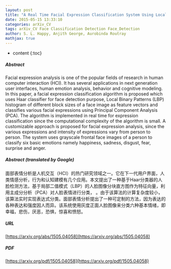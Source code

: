 ```yaml
---
layout: post
title: "A Real Time Facial Expression Classification System Using Local Binary Patterns"
date: 2015-05-15 13:33:10
categories: arXiv_CV
tags: arXiv_CV Face Classification Detection Face_Detection
author: S. L. Happy, Anjith George, Aurobinda Routray
mathjax: true
---
```


* content
{:toc}

##### Abstract
Facial expression analysis is one of the popular fields of research in human computer interaction (HCI). It has several applications in next generation user interfaces, human emotion analysis, behavior and cognitive modeling. In this paper, a facial expression classification algorithm is proposed which uses Haar classifier for face detection purpose, Local Binary Patterns (LBP) histogram of different block sizes of a face image as feature vectors and classifies various facial expressions using Principal Component Analysis (PCA). The algorithm is implemented in real time for expression classification since the computational complexity of the algorithm is small. A customizable approach is proposed for facial expression analysis, since the various expressions and intensity of expressions vary from person to person. The system uses grayscale frontal face images of a person to classify six basic emotions namely happiness, sadness, disgust, fear, surprise and anger.

##### Abstract (translated by Google)
面部表情分析是人机交互（HCI）的热门研究领域之一。它在下一代用户界面，人类情感分析，行为和认知建模有几个应用。本文提出了一种基于Haar分类器的人脸检测方法，基于局部二值模式（LBP）的人脸图像分块直方图作为特征向量，利用主成分分析（PCA）对人脸表情进行分类， 。由于该算法的计算复杂度较小，该算法实时实现表达式分类。面部表情分析提出了一种可定制的方法，因为表达的各种表达和强度因人而异。该系统使用灰度正面人脸图像来分类六种基本情绪，即幸福，悲伤，厌恶，恐惧，惊喜和愤怒。

##### URL
[https://arxiv.org/abs/1505.04058](https://arxiv.org/abs/1505.04058)

##### PDF
[https://arxiv.org/pdf/1505.04058](https://arxiv.org/pdf/1505.04058)

